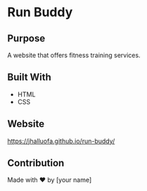 # Run Buddy

## Purpose
A website that offers fitness training services.

## Built With
* HTML
* CSS

## Website
https://jhalluofa.github.io/run-buddy/

## Contribution
Made with ❤️ by [your name]

